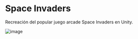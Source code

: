 # Space Invaders
 Recreación del popular juego arcade Space Invaders en Unity.

![image](https://user-images.githubusercontent.com/32781770/203509572-dd0ab889-2b32-4dd1-90ef-4e322d4710ed.png)
